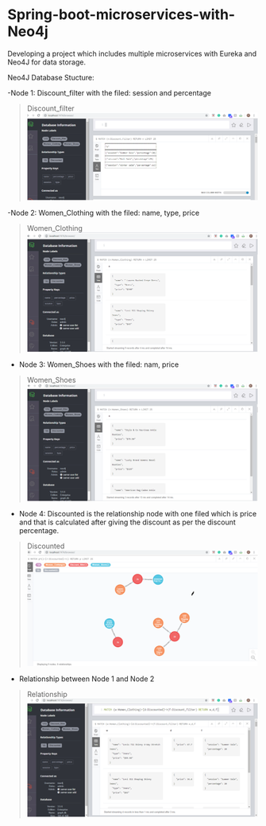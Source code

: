 # Spring-boot-microservices-with-Neo4j
Developing a project which includes multiple microservices with Eureka and Neo4J for data storage.  

Neo4J Database Stucture:

-Node 1: Discount_filter with the filed: session and percentage

>Discount_filter
![ Discount_filter](https://github.com/priyagup/Spring-boot-microservices-with-Neo4j/blob/master/Neo4J%20Data/Discount_filter.PNG)

-Node 2: Women_Clothing with the filed: name, type, price 

> Women_Clothing
![ Women_Clothing]( https://github.com/priyagup/Spring-boot-microservices-with-Neo4j/blob/master/Neo4J%20Data/Women_Clothing.PNG)

- Node 3: Women_Shoes with the filed: nam, price

> Women_Shoes
![ Women_Shoes]( https://github.com/priyagup/Spring-boot-microservices-with-Neo4j/blob/master/Neo4J%20Data/Women_Shoes.PNG)

- Node 4: Discounted is the relationship node with one filed which is price and that is calculated after giving the discount as per the discount percentage.

> Discounted
![ Discounted]( https://github.com/priyagup/Spring-boot-microservices-with-Neo4j/blob/master/Neo4J%20Data/Discounted.PNG)


- Relationship between Node 1 and Node 2

> Relationship
![ Relationship]( https://github.com/priyagup/Spring-boot-microservices-with-Neo4j/blob/master/Neo4J%20Data/Relationship.PNG)






